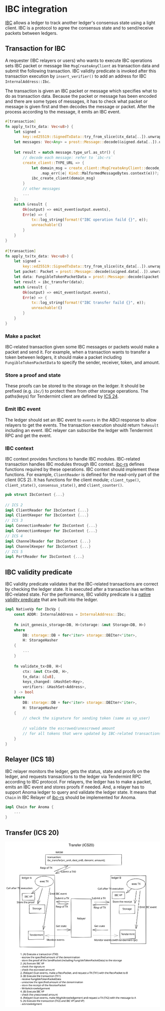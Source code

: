 # IBC integration

[IBC](https://arxiv.org/pdf/2006.15918.pdf) allows a ledger to track another ledger's consensus state using a light client. IBC is a protocol to agree the consensus state and to send/receive packets between ledgers.

## Transaction for IBC
A requester (IBC relayers or users) who wants to execute IBC operations sets IBC packet or message like `MsgCreateAnyClient` as transaction data and submit the following transaction. IBC validity predicate is invoked after this transaction execution by `insert_verifier()` to add an address for IBC `InternalAddress::Ibc`.

The transaction is given an IBC packet or message which specifies what to do as transaction data. Because the packet or message has been encoded and there are some types of messages, it has to check what packet or message is given first and then decodes the message or packet. After the process according to the message, it emits an IBC event.

```rust
#[transaction]
fn apply_tx(tx_data: Vec<u8>) {
    let signed =
        key::ed25519::SignedTxData::try_from_slice(&tx_data[..]).unwrap();
    let messages: Vec<Any> = prost::Message::decode(&signed.data[..]).unwrap();

    let result = match message.type_url.as_str() {
        // decode each message: refer to `ibc-rs`
        create_client::TYPE_URL => {
            let domain_msg = create_client::MsgCreateAnyClient::decode_vec(&any_msg.value)
                .map_err(|e| Kind::MalformedMessageBytes.context(e))?;
            ibc_create_client(domain_msg)
        }
        // other messages
        ...
    };
    match &result {
        Ok(output) => emit_event(output.events),
        Err(e) => {
            tx::log_string(format!("IBC operation faild {}", e));
            unreachable!()
        }
    }
}

#[transaction]
fn apply_tx(tx_data: Vec<u8>) {
    let signed =
        key::ed25519::SignedTxData::try_from_slice(&tx_data[..]).unwrap();
    let packet: Packet = prost::Message::decode(&signed.data[..]).unwrap();
    let data: FungibleTokenPacketData = prost::Message::decode(&packet.data[..]).unwrap();
    let result = ibc_transfer(data);
    match &result {
        Ok(output) => emit_event(output.events),
        Err(e) => {
            tx::log_string(format!("IBC transfer faild {}", e));
            unreachable!()
        }
    }
}
```

### Make a packet
IBC-related transaction given some IBC messages or packets would make a packet and send it. For example, when a transaction wants to transfer a token between ledgers, it should make a packet including `FungibleTokenPacketData` to specify the sender, receiver, token, and amount.

### Store a proof and state
These proofs can be stored to the storage on the ledger. It should be prefixed (e.g. `ibc/`) to protect them from other storage operations. The paths(keys) for Tendermint client are defined by [ICS 24](https://github.com/cosmos/ibc/blob/master/spec/core/ics-024-host-requirements/README.md#path-space).

### Emit IBC event
The ledger should set an IBC event to `events` in the ABCI response to allow relayers to get the events. The transaction execution should return `TxResult` including an event. IBC relayer can subscribe the ledger with Tendermint RPC and get the event.

### IBC context
IBC context provides functions to handle IBC modules. IBC-related transaction handles IBC modules through IBC context. [ibc-rs](https://github.com/informalsystems/ibc-rs) defines functions required by these operations. IBC context should implement these functions. For example, `ClientReader` is defined for the read-only part of the client (ICS 2). It has functions for the client module; `client_type()`, `client_state()`, `consensus_state()`, and `client_counter()`.

```rust
pub struct IbcContext {...}

// ICS 2
impl ClientReader for IbcContext {...}
impl ClientKeeper for IbcContext {...}
// ICS 3
impl ConnectionReader for IbcContext {...}
impl ConnectionKeeper for IbcContext {...}
// ICS 4
impl ChannelReader for IbcContext {...}
impl ChannelKeeper for IbcContext {...}
// ICS 5
impl PortReader for IbcContext {...}
```

## IBC validity predicate
IBC validity predicate validates that the IBC-related transactions are correct by checking the ledger state. It is executed after a transaction has written IBC-related state. For the performance, IBC validity predicate is a [native validity predicate](ledger/vp.md#native-vps) that are built into the ledger.

```rust
impl NativeVp for IbcVp {
    const ADDR: InternalAddress = InternalAddress::Ibc;

    fn init_genesis_storage<DB, H>(storage: &mut Storage<DB, H>)
    where
        DB: storage::DB + for<'iter> storage::DBIter<'iter>,
        H: StorageHasher
    {
        ...
    }

    fn validate_tx<DB, H>(
        ctx: &mut Ctx<DB, H>,
        tx_data: &[u8],
        keys_changed: &HashSet<Key>,
        verifiers: &HashSet<Address>,
    ) -> bool
    where
        DB: storage::DB + for<'iter> storage::DBIter<'iter>,
        H: StorageHasher
    {
        // check the signature for sending token (same as vp_user)

        // validate the escrowed/unescrowed amount
        // for all tokens that were updated by IBC-related transactions
    }
}
```

## Relayer (ICS 18)
IBC relayer monitors the ledger, gets the status, state and proofs on the ledger, and requests transactions to the ledger via Tendermint RPC according to IBC protocol. For relayers, the ledger has to make a packet, emits an IBC event and stores proofs if needed. And, a relayer has to support Anoma ledger to query and validate the ledger state. It means that `Chain` in IBC Relayer of [ibc-rs](https://github.com/informalsystems/ibc-rs) should be implemented for Anoma.

```rust
impl Chain for Anoma {
    ...
}
```

## Transfer (ICS 20)
![transfer](./ibc/transfer.svg  "transfer")
